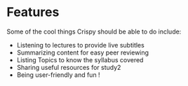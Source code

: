 # Features

Some of the cool things Crispy should be able to do include:
- Listening to lectures to provide live subtitles
- Summarizing content for easy peer reviewing
- Listing Topics to know the syllabus covered
- Sharing useful resources for study2
- Being user-friendly and fun !